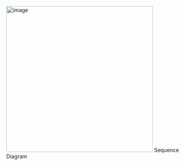 <img width="391" alt="image" src="https://user-images.githubusercontent.com/126746410/229683112-a6302972-e657-45a9-bbd0-e879f181ad8f.png">
Sequence Diagram
